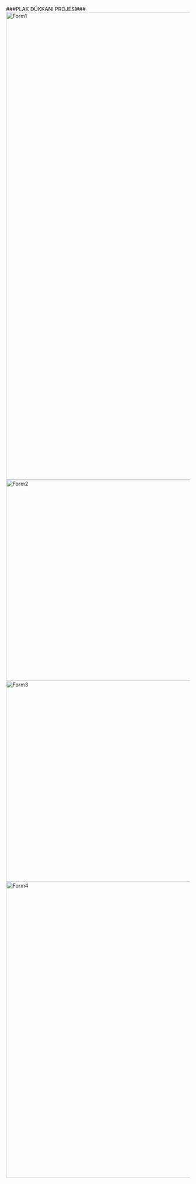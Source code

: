###PLAK DÜKKANI PROJESİ###
<img width="1280" alt="Form1" src="https://github.com/yusufkg/Plak-Dukkani/assets/68293803/0df0514a-bc0f-4610-bdea-ed927e8c1335">
<img width="550" alt="Form2" src="https://github.com/yusufkg/Plak-Dukkani/assets/68293803/03a97926-4008-49d9-8e81-1318c461c061">
<img width="550" alt="Form3" src="https://github.com/yusufkg/Plak-Dukkani/assets/68293803/2b705449-41ab-4d4d-b489-4be7dda35d88">
<img width="810" alt="Form4" src="https://github.com/yusufkg/Plak-Dukkani/assets/68293803/03c7dcb5-e437-48d5-a6dc-279745f5da19">
